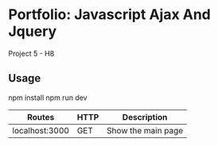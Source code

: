 # Portfolio: Javascript Ajax And Jquery

Project 5 - H8

## Usage

npm install
npm run dev

| Routes         | HTTP | Description                            |
|----------------|------|----------------------------------------|
| localhost:3000 | GET  | Show the main page                     |
